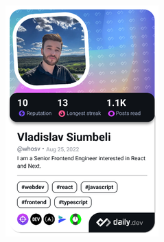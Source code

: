 <a href="https://app.daily.dev/whosv"><img src="./devcard.png" width="356" alt="Vladislav's Dev Card"/></a>
